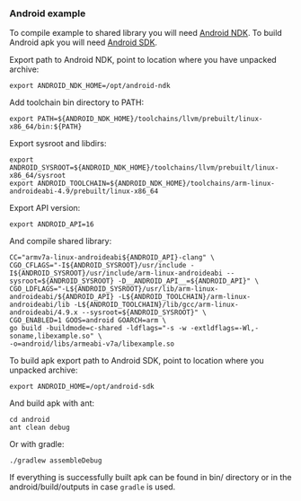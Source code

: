 ### Android example

To compile example to shared library you will need [Android NDK](https://developer.android.com/ndk/downloads/index.html).
To build Android apk you will need [Android SDK](http://developer.android.com/sdk/index.html#Other).

Export path to Android NDK, point to location where you have unpacked archive:

    export ANDROID_NDK_HOME=/opt/android-ndk

Add toolchain bin directory to PATH:

    export PATH=${ANDROID_NDK_HOME}/toolchains/llvm/prebuilt/linux-x86_64/bin:${PATH}

Export sysroot and libdirs:
    
    export ANDROID_SYSROOT=${ANDROID_NDK_HOME}/toolchains/llvm/prebuilt/linux-x86_64/sysroot
    export ANDROID_TOOLCHAIN=${ANDROID_NDK_HOME}/toolchains/arm-linux-androideabi-4.9/prebuilt/linux-x86_64

Export API version:

    export ANDROID_API=16

And compile shared library:

    CC="armv7a-linux-androideabi${ANDROID_API}-clang" \
    CGO_CFLAGS="-I${ANDROID_SYSROOT}/usr/include -I${ANDROID_SYSROOT}/usr/include/arm-linux-androideabi --sysroot=${ANDROID_SYSROOT} -D__ANDROID_API__=${ANDROID_API}" \
    CGO_LDFLAGS="-L${ANDROID_SYSROOT}/usr/lib/arm-linux-androideabi/${ANDROID_API} -L${ANDROID_TOOLCHAIN}/arm-linux-androideabi/lib -L${ANDROID_TOOLCHAIN}/lib/gcc/arm-linux-androideabi/4.9.x --sysroot=${ANDROID_SYSROOT}" \
    CGO_ENABLED=1 GOOS=android GOARCH=arm \
    go build -buildmode=c-shared -ldflags="-s -w -extldflags=-Wl,-soname,libexample.so" \
    -o=android/libs/armeabi-v7a/libexample.so

To build apk export path to Android SDK, point to location where you unpacked archive:

    export ANDROID_HOME=/opt/android-sdk

And build apk with ant:

    cd android
    ant clean debug

Or with gradle:

    ./gradlew assembleDebug

If everything is successfully built apk can be found in bin/ directory or in the android/build/outputs in case `gradle` is used.
